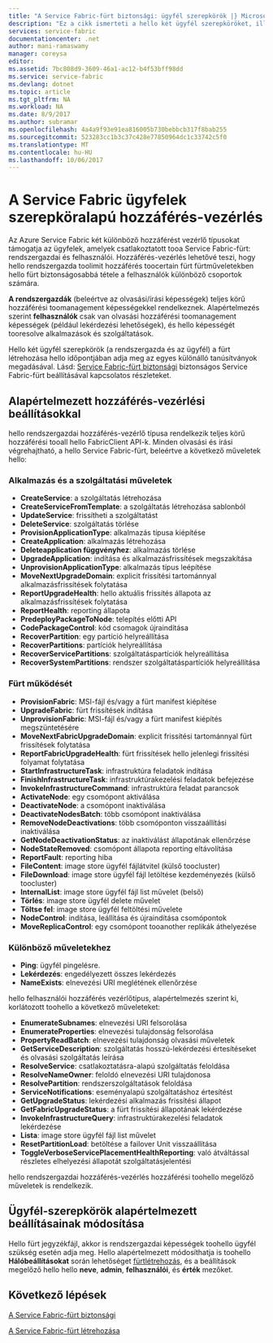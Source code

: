 ```yaml
---
title: "A Service Fabric-fürt biztonsági: ügyfél szerepkörök |} Microsoft Docs"
description: "Ez a cikk ismerteti a hello két ügyfél szerepköröket, illetve a megadott toohello szerepkörök hello engedélyeket."
services: service-fabric
documentationcenter: .net
author: mani-ramaswamy
manager: coreysa
editor: 
ms.assetid: 7bc808d9-3609-46a1-ac12-b4f53bff98dd
ms.service: service-fabric
ms.devlang: dotnet
ms.topic: article
ms.tgt_pltfrm: NA
ms.workload: NA
ms.date: 8/9/2017
ms.author: subramar
ms.openlocfilehash: 4a4a9f93e91ea816005b730bebbcb317f8bab255
ms.sourcegitcommit: 523283cc1b3c37c428e77850964dc1c33742c5f0
ms.translationtype: MT
ms.contentlocale: hu-HU
ms.lasthandoff: 10/06/2017
---
```

# <a name="role-based-access-control-for-service-fabric-clients"></a>A Service Fabric ügyfelek szerepköralapú hozzáférés-vezérlés
Az Azure Service Fabric két különböző hozzáférést vezérlő típusokat támogatja az ügyfelek, amelyek csatlakoztatott tooa Service Fabric-fürt: rendszergazdai és felhasználói. Hozzáférés-vezérlés lehetővé teszi, hogy hello rendszergazda toolimit hozzáférés toocertain fürt fürtműveletekben hello fürt biztonságosabbá tétele a felhasználók különböző csoportok számára.  

**A rendszergazdák** (beleértve az olvasási/írási képességek) teljes körű hozzáférési toomanagement képességekkel rendelkeznek. Alapértelmezés szerint **felhasználók** csak van olvasási hozzáférési toomanagement képességek (például lekérdezési lehetőségek), és hello képességét tooresolve alkalmazások és szolgáltatások.

Hello két ügyfél szerepkörök (a rendszergazda és az ügyfél) a fürt létrehozása hello időpontjában adja meg az egyes különálló tanúsítványok megadásával. Lásd: [Service Fabric-fürt biztonsági](service-fabric-cluster-security.md) biztonságos Service Fabric-fürt beállításával kapcsolatos részleteket.

## <a name="default-access-control-settings"></a>Alapértelmezett hozzáférés-vezérlési beállításokkal
hello rendszergazdai hozzáférés-vezérlő típusa rendelkezik teljes körű hozzáférési tooall hello FabricClient API-k. Minden olvasási és írási végrehajtható, a hello Service Fabric-fürt, beleértve a következő műveletek hello:

### <a name="application-and-service-operations"></a>Alkalmazás és a szolgáltatási műveletek
* **CreateService**: a szolgáltatás létrehozása                             
* **CreateServiceFromTemplate**: a szolgáltatás létrehozása sablonból                             
* **UpdateService**: frissítheti a szolgáltatást                             
* **DeleteService**: szolgáltatás törlése                             
* **ProvisionApplicationType**: alkalmazás típusa kiépítése                             
* **CreateApplication**: alkalmazás létrehozása                               
* **Deleteapplication függvényhez**: alkalmazás törlése                             
* **UpgradeApplication**: indítása és alkalmazásfrissítések megszakítása                             
* **UnprovisionApplicationType**: alkalmazás típus leépítése                             
* **MoveNextUpgradeDomain**: explicit frissítési tartománnyal alkalmazásfrissítések folytatása                             
* **ReportUpgradeHealth**: hello aktuális frissítés állapota az alkalmazásfrissítések folytatása                             
* **ReportHealth**: reporting állapota                             
* **PredeployPackageToNode**: telepítés előtti API                            
* **CodePackageControl**: kód csomagok újraindítása                             
* **RecoverPartition**: egy partíció helyreállítása                             
* **RecoverPartitions**: partíciók helyreállítása                             
* **RecoverServicePartitions**: szolgáltatáspartíciók helyreállítása                             
* **RecoverSystemPartitions**: rendszer szolgáltatáspartíciók helyreállítása                             

### <a name="cluster-operations"></a>Fürt működését
* **ProvisionFabric**: MSI-fájl és/vagy a fürt manifest kiépítése                             
* **UpgradeFabric**: fürt frissítések indítása                             
* **UnprovisionFabric**: MSI-fájl és/vagy a fürt manifest kiépítés megszüntetésére                         
* **MoveNextFabricUpgradeDomain**: explicit frissítési tartománnyal fürt frissítések folytatása                             
* **ReportFabricUpgradeHealth**: fürt frissítések hello jelenlegi frissítési folyamat folytatása                             
* **StartInfrastructureTask**: infrastruktúra feladatok indítása                             
* **FinishInfrastructureTask**: infrastruktúrakezelési feladatok befejezése                             
* **InvokeInfrastructureCommand**: infrastruktúra feladat parancsok                              
* **ActivateNode**: egy csomópont aktiválása                             
* **DeactivateNode**: a csomópont inaktiválása                             
* **DeactivateNodesBatch**: több csomópont inaktiválása                             
* **RemoveNodeDeactivations**: több csomóponton visszaállítási inaktiválása                             
* **GetNodeDeactivationStatus**: az inaktiválást állapotának ellenőrzése                             
* **NodeStateRemoved**: csomópont állapota reporting eltávolítása                             
* **ReportFault**: reporting hiba                             
* **FileContent**: image store ügyfél fájlátvitel (külső toocluster)                             
* **FileDownload**: image store ügyfél fájl letöltése kezdeményezés (külső toocluster)                             
* **InternalList**: image store ügyfél fájl list művelet (belső)                             
* **Törlés**: image store ügyfél delete művelet                              
* **Töltse fel**: image store ügyfél feltöltési művelete                             
* **NodeControl**: indítása, leállítása és újraindítása csomópontok                             
* **MoveReplicaControl**: egy csomópont tooanother replikák áthelyezése                             

### <a name="miscellaneous-operations"></a>Különböző műveletekhez
* **Ping**: ügyfél pingelésre.                             
* **Lekérdezés**: engedélyezett összes lekérdezés
* **NameExists**: elnevezési URI meglétének ellenőrzése                             

hello felhasználói hozzáférés vezérlőtípus, alapértelmezés szerint ki, korlátozott toohello a következő műveleteket: 

* **EnumerateSubnames**: elnevezési URI felsorolása                             
* **EnumerateProperties**: elnevezési tulajdonság felsorolása                             
* **PropertyReadBatch**: elnevezési tulajdonság olvasási műveletek                             
* **GetServiceDescription**: szolgáltatás hosszú-lekérdezési értesítéseket és olvasási szolgáltatás leírása                             
* **ResolveService**: csatlakoztatásra-alapú szolgáltatás feloldása                             
* **ResolveNameOwner**: feloldó elnevezési URI tulajdonosa                             
* **ResolvePartition**: rendszerszolgáltatások feloldása                             
* **ServiceNotifications**: eseményalapú szolgáltatáshoz értesítést                             
* **GetUpgradeStatus**: lekérdezési alkalmazás frissítési állapot                             
* **GetFabricUpgradeStatus**: a fürt frissítési állapotának lekérdezése                             
* **InvokeInfrastructureQuery**: infrastruktúrakezelési feladatok lekérdezése                             
* **Lista**: image store ügyfél fájl list művelet                             
* **ResetPartitionLoad**: betöltése a failover Unit visszaállítása                             
* **ToggleVerboseServicePlacementHealthReporting**: való átváltással részletes elhelyezési állapotát szolgáltatásjelentési                             

hello rendszergazdai hozzáférés-vezérlés hozzáférési toohello megelőző műveletek is rendelkezik.

## <a name="changing-default-settings-for-client-roles"></a>Ügyfél-szerepkörök alapértelmezett beállításainak módosítása
Hello fürt jegyzékfájl, akkor is rendszergazdai képességek toohello ügyfél szükség esetén adja meg. Hello alapértelmezett módosíthatja is toohello **Hálóbeállításokat** során lehetőséget [fürtlétrehozás](service-fabric-cluster-creation-via-portal.md), és a beállítások megelőző hello hello **neve**, **admin**, **felhasználói**, és **érték** mezőket.

## <a name="next-steps"></a>Következő lépések
[A Service Fabric-fürt biztonsági](service-fabric-cluster-security.md)

[A Service Fabric-fürt létrehozása](service-fabric-cluster-creation-via-portal.md)

